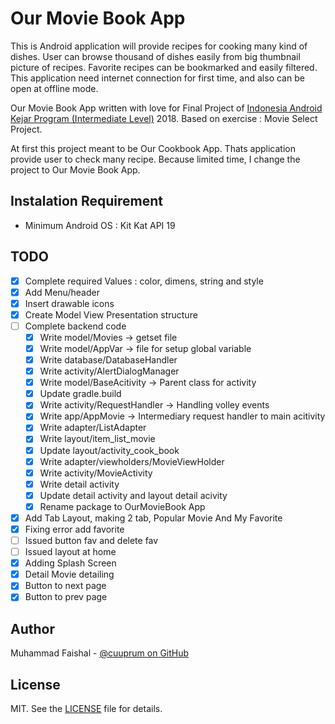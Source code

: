 Our Movie Book App
================

This is Android application will provide recipes for cooking many kind of dishes.
User can browse thousand of dishes easily from big thumbnail picture of recipes. 
Favorite recipes can be bookmarked and easily filtered.
This application need internet connection for first time, and also can be open at offline mode.

Our Movie Book App written with love for Final Project of [Indonesia Android Kejar Program (Intermediate Level)][1] 2018.
Based on exercise : Movie Select Project.

At first this project meant to be Our Cookbook App. Thats application provide user to check many recipe.
Because limited time, I change the project to Our Movie Book App.


Instalation Requirement
-----------------------
 * Minimum Android OS : Kit Kat API 19
 

TODO
----
 * [x] Complete required Values : color, dimens, string and style
 * [x] Add Menu/header
 * [x] Insert drawable icons
 * [x] Create Model View Presentation structure
 * [ ] Complete backend code
	* [x] Write model/Movies -> getset file
	* [x] Write model/AppVar -> file for setup global variable
	* [x] Write database/DatabaseHandler 
	* [x] Write activity/AlertDialogManager
	* [x] Write model/BaseAcitivity -> Parent class for activity	
	* [x] Update gradle.build
	* [x] Write activity/RequestHandler -> Handling volley events
	* [x] Write app/AppMovie -> Intermediary  request handler to main acitivity
	* [x] Write adapter/ListAdapter
	* [x] Write layout/item_list_movie
	* [x] Update layout/activity_cook_book
	* [x] Write adapter/viewholders/MovieViewHolder
	* [x] Write activity/MovieActivity
	* [x] Write detail activity
	* [x] Update detail activity and layout detail acivity
	* [x] Rename package to OurMovieBook App
 * [x] Add Tab Layout, making 2 tab, Popular Movie And My Favorite	
 * [x] Fixing error add favorite
 * [ ] Issued button fav and delete fav
 * [ ] Issued layout at home
 * [x] Adding Splash Screen
 * [x] Detail Movie detailing
 * [x] Button to next page
 * [x] Button to prev page
	
Author
------
Muhammad Faishal - [@cuuprum on GitHub][2]

License
-------
MIT. See the [LICENSE][3] file for details.

[1]: http://indonesiaandroidkejar.id/
[2]: https://github.com/cuuprum	
[3]: https://github.com/cuuprum/blob/master/LICENSE
